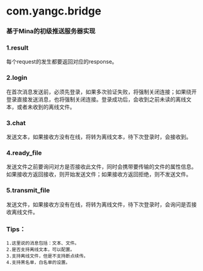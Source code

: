 com.yangc.bridge
===============

### 基于Mina的初级推送服务器实现
### 1.result
每个request的发生都要返回对应的response。

### 2.login
在首次消息发送前，必须先登录，如果多次验证失败，将强制关闭连接；如果绕开登录直接发送消息，也将强制关闭连接。登录成功后，会收到之前未读的离线文本，或者未收到的离线文件。

### 3.chat
发送文本，如果接收方没有在线，将转为离线文本，待下次登录时，会接收到。

### 4.ready_file
发送文件之前要询问对方是否接收此文件，同时会携带要传输的文件的属性信息。如果接收方返回接收，则开始发送文件；如果接收方返回拒绝，则不发送文件。

### 5.transmit_file
发送文件，如果接收方没有在线，将转为离线文件，待下次登录时，会询问是否接收离线文件。

### Tips：
    1.这里说的消息包括：文本、文件。
    2.是否支持离线文本，可以配置。
    3.支持离线文件，但是不支持断点续传。
    4.支持黑名单，白名单的设置。

